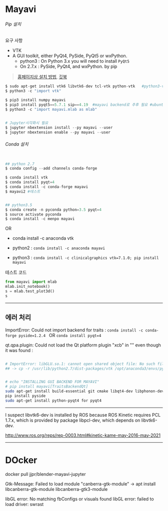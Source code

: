 # Mayavi 

###### Pip 설치 

요구 사항 
- VTK
- A GUI toolkit, either PyQt4, PySide, PyQt5 or wxPython.
    - python3 : On Python 3.x you will need to install `PyQt5`
    - On 2.7.x :  PySide, PyQt4, and wxPython. by pip

> [홈페이지상 설치 방법](http://docs.enthought.com/mayavi/mayavi/installation.html#), [깃북](https://adioshun.gitbooks.io/pcl/content/visualization.html) 

```python
$ sudo apt-get install vtk6 libvtk6-dev tcl-vtk python-vtk   #python3-vtk는 없음 
$ python3 -c "import vtk"

$ pip3 install numpy mayavi
$ pip3 install pyqt5==5.7.1 sip==4.19  #mayavi backend로 추후 필요 #ubuntu 16.04, pyqt5
$ python3 -c "import mayavi.mlab as mlab"


# Jupyter시각화시 필요 
$ jupyter nbextension install --py mayavi --user
$ jupyter nbextension enable --py mayavi --user
```



###### Conda 설치  


```python 

## python 2.7
$ conda config --add channels conda-forge

$ conda install vtk
$ conda install pyqt=4
$ conda install -c conda-forge mayavi 
$ mayavi2 #테스트 


## python3.5
$ conda create -n pyconda python=3.5 pyqt=4
$ source activate pyconda
$ conda install -c menpo mayavi


```
OR 
- conda install -c anaconda vtk 

- python2 : `conda install -c anaconda mayavi`
- python3 : `conda install -c clinicalgraphics vtk=7.1.0; pip install mayavi`



테스트 코드 

```python 
from mayavi import mlab
mlab.init_notebook()
s = mlab.test_plot3d()
s
```



---

## 에러 처리 

ImportError: Could not import backend for traits : `conda install -c conda-forge pyside=1.2.4 ` OR `conda install pyqt=4`

qt.qpa.plugin: Could not load the Qt platform plugin "xcb" in "" even though it was found : 




```bash

# ImportError: libGLU.so.1: cannot open shared object file: No such file or director
## -> cp -r /usr/lib/python2.7/dist-packages/vtk /opt/anaconda3/envs/python2_gpu/lib/python2.7/site-packages/


# echo "INSTALLING GUI BACKEND FOR MAYAVI"
# pip install mayavi[TraitsBackendQt]
sudo apt-get install build-essential git cmake libqt4-dev libphonon-dev python2.7-dev libxml2-dev libxslt1-dev qtmobility-dev libqtwebkit-dev
pip install pyside
sudo apt-get install python-pyqt4 for pyqt4

```


---

I suspect libvtk6-dev is installed by ROS because ROS Kinetic requires PCL 1.7.x, which is provided by package libpcl-dev, which depends on libvtk6-dev.

http://www.ros.org/reps/rep-0003.html#kinetic-kame-may-2016-may-2021


---
# DOcker 

docker pull jjpr/blender-mayavi-jupyter

Gtk-Message: Failed to load module "canberra-gtk-module" -> apt install libcanberra-gtk-module libcanberra-gtk3-module

libGL error: No matching fbConfigs or visuals found
libGL error: failed to load driver: swrast



